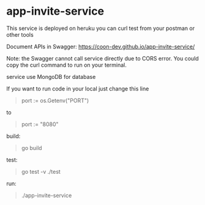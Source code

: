 # app-invite-service

This service is deployed on heruku you can curl test from your postman or other tools

Document APIs in Swagger: https://coon-dev.github.io/app-invite-service/

Note: the Swagger cannot call service directly due to CORS error. You could copy the curl command to run on your terminal.

service use MongoDB for database

If you want to run code in your local just change this line

>port := os.Getenv("PORT")

to

>port := "8080" 


build: 
>go build

test: 
> go test -v ./test

run: 
>./app-invite-service
